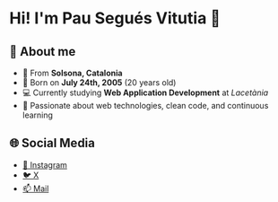 # Hi! I'm Pau Segués Vitutia 👋

## 🧠 About me

- 📍 From **Solsona, Catalonia**
- 🎂 Born on **July 24th, 2005** (20 years old)
- 💻 Currently studying **Web Application Development** at *Lacetània*
- 🚀 Passionate about web technologies, clean code, and continuous learning

## 🌐 Social Media 

<!-- - [🌍 Website](https://yourwebsite.com) -->
- [📸 Instagram](https://instagram.com/pau_segues)
- [🐦 X](https://x.com/pau_segues)
- [📫 Mail](mailto:pauseguesvitutia@gmail.com)
